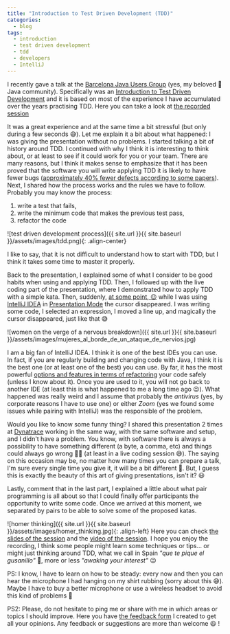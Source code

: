 ```yaml
---
title: "Introduction to Test Driven Development (TDD)"
categories:
  - blog
tags:
  - introduction
  - test driven development
  - tdd
  - developers
  - IntelliJ
---
```


I recently gave a talk at the [Barcelona Java Users Group](https://www.barcelonajug.org) (yes, my beloved 🥰 Java community). Specifically was an [Introduction to Test Driven Development](https://www.barcelonajug.org/2020/06/introduction-to-test-driven-development.html) and it is based on most of the experience I have accumulated over the years practising TDD. Here you can take a look at [the recorded session](https://youtu.be/1RtYeA0cqM4)

It was a great experience and at the same time a bit stressful (but only during a few seconds 😅). Let me explain it a bit about what happened: I was giving the presentation without no problems. I started talking a bit of history around TDD. I continued with why I think it is interesting to think about, or at least to see if it could work for you or your team. There are many reasons, but I think it makes sense to emphasize that it has been proved that the software you will write applying TDD it is likely to have fewer bugs ([approximately 40% fewer defects according to some papers](https://ieeexplore.ieee.org/document/1251029)). Next, I shared how the process works and the rules we have to follow. Probably you may know the process:
1. write a test that fails,
2. write the minimum code that makes the previous test pass,
3. refactor the code

![test driven development process]({{ site.url }}{{ site.baseurl }}/assets/images/tdd.png){: .align-center}

I like to say, that it is not difficult to understand how to start with TDD, but I think it takes some time to master it properly. 

Back to the presentation, I explained some of what I consider to be good habits when using and applying TDD. Then, I followed up with the live coding part of the presentation, where I demonstrated how to apply TDD with a simple kata. Then, suddenly, [at some point, 😉](https://youtu.be/1RtYeA0cqM4?t=2399) while I was using [IntelliJ IDEA](https://www.jetbrains.com/idea/) in [Presentation Mode](https://www.jetbrains.com/help/idea/ide-viewing-modes.html) the cursor disappeared. I was writing some code, I selected an expression, I moved a line up, and magically the cursor disappeared, just like that 😅

![women on the verge of a nervous breakdown]({{ site.url }}{{ site.baseurl }}/assets/images/mujeres_al_borde_de_un_ataque_de_nervios.jpg)

I am a big fan of IntelliJ IDEA. I think it is one of the best IDEs you can use. In fact, if you are regularly building and changing code with Java, I think it is the best one (or at least one of the best) you can use. By far, it has the most powerful [options and features in terms of refactoring](https://www.jetbrains.com/help/idea/refactoring-source-code.html) your code safely (unless I know about it). Once you are used to it, you will not go back to another IDE (at least this is what happened to me a long time ago 😉). What happened was really weird and I assume that probably the _antivirus_ (yes, by corporate reasons I have to use one) or either _Zoom_ (yes we found some issues while pairing with IntelliJ) was the responsible of the problem. 

Would you like to know some funny thing? I shared this presentation 2 times at [Dynatrace](httpw://www.dynatrace.com) working in the same way, with the same software and setup, and I didn't have a problem. You know, with software there is always a possibility to have something different (a byte, a comma, etc) and things could always go wrong 🤷‍♀️ (at least in a live coding session 😅). The saying on this occasion may be, no matter how many times you can prepare a talk, I'm sure every single time you give it, it will be a bit different 🤔. But, I guess this is exactly the beauty of this art of giving presentations, isn't it? 😃

Lastly, comment that in the last part, I explained a little about what pair programming is all about so that I could finally offer participants the opportunity to write some code. Once we arrived at this moment, we separated by pairs to be able to solve some of the proposed katas. 

![homer thinking]({{ site.url }}{{ site.baseurl }}/assets/images/homer_thinking.jpg){: .align-left} Here you can check [the slides of the session](https://www.slideshare.net/icougil/introduction-to-tdd-236872321) and the [video of the session](https://www.youtube.com/watch?v=1RtYeA0cqM4). I hope you enjoy the recording, I think some people might learn some techniques or tips... or might just thinking around TDD, what we call in Spain _"que te pique el gusanillo"_ 🐛, more or less _"awaking your interest"_ 😉

PS: I know, I have to learn on how to be steady: every now and then you can hear the microphone I had hanging on my shirt rubbing (sorry about this 😅). Maybe I have to buy a better microphone or use a wireless headset to avoid this kind of problems 🤔

PS2: Please, do not hesitate to ping me or share with me in which areas or topics I should improve. Here you have [the feedback form](https://bit.ly/intro-to-tdd-feedback) I created to get all your opinions. Any feedback or suggestions are more than welcome 😃 !
